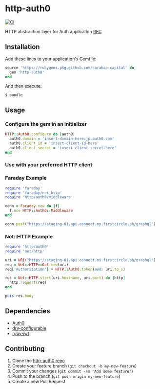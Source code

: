 # http-auth0

[![CI](https://github.com/carabao-capital/http-auth0/actions/workflows/ci.yaml/badge.svg)](https://github.com/carabao-capital/http-auth0/actions/workflows/ci.yaml)

HTTP abstraction layer for Auth application [RFC](https://github.com/carabao-capital/rfcs/pull/2)

## Installation

Add these lines to your application's Gemfile:

```ruby
source 'https://rubygems.pkg.github.com/carabao-capital' do
  gem 'http-auth0'
end
```

And then execute:

    $ bundle

## Usage

### Configure the gem in an initializer

```ruby
HTTP::Auth0.configure do |auth0|
  auth0.domain = 'insert-domain-here.jp.auth0.com'
  auth0.client_id = 'insert-client-id-here'
  auth0.client_secret = 'insert-client-secret-here'
end
```

### Use with your preferred HTTP client
### Faraday Example

```ruby
require 'faraday'
require 'faraday/net_http'
require 'http/auth0/middleware'

conn = Faraday.new do |f|
  f.use HTTP::Auth0::Middleware
end

conn.post("https://staging-01.api.connect.my.firstcircle.ph/graphql")
```

### Net::HTTP Example

```ruby
require 'http/auth0'
require 'net/http'    

uri = URI("https://staging-01.api.connect.my.firstcircle.ph/graphql")
req = Net::HTTP::Get.new(uri)
req['Authorization'] = HTTP::Auth0.token(aud: uri.to_s)

res = Net::HTTP.start(uri.hostname, uri.port) do |http|
  http.request(req)
end

puts res.body
```

## Dependencies

- [Auth0](https://auth0.com/)
- [dry-configurable](https://github.com/dry-rb/dry-configurable)
- [ruby-jwt](https://github.com/jwt/ruby-jwt)

## Contributing

1. Clone the [http-auth0 repo](https://github.com/carabao-capital/http-auth0)
2. Create your feature branch (`git checkout -b my-new-feature`)
3. Commit your changes (`git commit -am 'Add some feature'`)
4. Push to the branch (`git push origin my-new-feature`)
5. Create a new Pull Request
